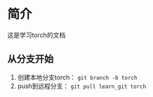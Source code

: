 # 简介
这是学习torch的文档
## 从分支开始
1. 创建本地分支torch： `git branch -b torch`
2. push到远程分支： `git pull learn_git torch`